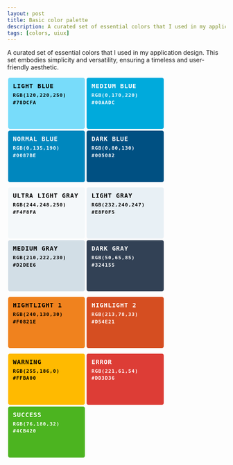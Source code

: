 ```yaml
---
layout: post
title: Basic color palette
description: A curated set of essential colors that I used in my application design.
tags: [colors, uiux]
---
```


<style>
.hue {
  overflow: hidden;
  margin-bottom: 0.618em;
}

.color {
  float: left;
  width: 24.216%;
  min-width: 8.625em;
  height: 5.331em;
  margin: 0.392%;
  padding: 0.618em;
  border-radius: 0.236em;
  text-transform: uppercase;
  font-weight: 700;
  letter-spacing: 0.056em;
  line-height: 1.258;
  color: white;
  background: grey;
  font-family: Consolas, "Andale Mono WT", "Andale Mono", "Lucida Console", "Lucida Sans Typewriter", "DejaVu Sans Mono", "Bitstream Vera Sans Mono", "Liberation Mono", "Nimbus Mono L", Monaco, "Courier New", Courier, monospace;
  font-size: 18px;
  max-width: 10em;
}
.color .name {
  font-size: 0.778em;
  margin-bottom: 0.382em;
}
.color .value {
  font-size: 0.618em;
  margin-bottom: 0.236em;
}
.color.wp-blue {
  background: #0087be;
}
.color.light-blue {
  background: #78dcfa;
  color: black;
}
.color.light-blue .value {
  color: black;
}
.color.medium-blue {
  background: #00aadc;
}
.color.dark-blue {
  background: #005082;
}
.color.ultralight-gray {
  background: #f4f8fa;
  color: black;
}
.color.ultralight-gray .value {
  color: black;
}
.color.light-gray {
  background: #e8f0f5;
  color: black;
}
.color.light-gray .value {
  color: black;
}
.color.medium-gray {
  background: #d2dee6;
  color: black;
}
.color.medium-gray .value {
  color: black;
}
.color.dark-gray {
  background: #324155;
}
.color.fire-orange {
  background: #d54e21;
}
.color.jazzy-orange {
  background: #f0821e;
  color: black;
}
.color.jazzy-orange .value {
  color: black;
}
.color.red-alert {
  background: #dd3d36;
}
.color.green-alert {
  background: #4cb420;
}
.color.yellow-alert {
  background: #ffba00;
  color: black;
}
.color.yellow-alert .value {
  color: black;
}
</style>

A curated set of essential colors that I used in my application design. This set embodies simplicity and versatility, ensuring a timeless and user-friendly aesthetic.

<section class="blue hue">
    <div class="light-blue color">
      <div class="name">Light Blue</div>
      <div class="rgb value">rgb(120,220,250)</div>
      <div class="hex value">#78dcfa</div>
    </div>
    <div class="medium-blue color">
      <div class="name">Medium Blue</div>
      <div class="rgb value">rgb(0,170,220)</div>
      <div class="hex value">#00aadc</div>
    </div>
    <div class="wp-blue color">
      <div class="name">Normal Blue</div>
      <div class="rgb value">rgb(0,135,190)</div>
      <div class="hex value">#0087be</div>
    </div>
    <div class="dark-blue color">
      <div class="name">Dark Blue</div>
      <div class="rgb value">rgb(0,80,130)</div>
      <div class="hex value">#005082</div>
    </div>
  </section><!-- .blue.hue -->



  <section class="gray hue">
    <div class="ultralight-gray color">
      <div class="name">Ultra Light Gray</div>
      <div class="rgb value">rgb(244,248,250)</div>
      <div class="hex value">#f4f8fa</div>
    </div>
    <div class="light-gray color">
      <div class="name">Light Gray</div>
      <div class="rgb value">rgb(232,240,247)</div>
      <div class="hex value">#e8f0f5</div>
    </div>
    <div class="medium-gray color">
      <div class="name">Medium Gray</div>
      <div class="rgb value">rgb(210,222,230)</div>
      <div class="hex value">#d2dee6</div>
    </div>
    <div class="dark-gray color">
      <div class="name">Dark Gray</div>
      <div class="rgb value">rgb(50,65,85)</div>
      <div class="hex value">#324155</div>
    </div>
  </section><!-- .gray.hue -->


  <section class="orange hue">
    <div class="jazzy-orange color">
      <div class="name">Hightlight 1</div>
      <div class="rgb value">rgb(240,130,30)</div>
      <div class="hex value">#f0821e</div>
    </div>
    <div class="fire-orange color">
      <div class="name">Highlight 2</div>
      <div class="rgb value">rgb(213,78,33)</div>
      <div class="hex value">#d54e21</div>
    </div>
  </section><!-- .orange.hue -->


  <section class="alert hue">
    <div class="yellow-alert color">
      <div class="name">Warning</div>
      <div class="rgb value">rgb(255,186,0)</div>
      <div class="hex value">#ffba00</div>
    </div>
    <div class="red-alert color">
      <div class="name">Error</div>
      <div class="rgb value">rgb(221,61,54)</div>
      <div class="hex value">#dd3d36</div>
    </div>
    <div class="green-alert color">
      <div class="name">Success</div>
      <div class="rgb value">rgb(76,180,32)</div>
      <div class="hex value">#4cb420</div>
    </div>
  </section><!-- .alert.hue -->